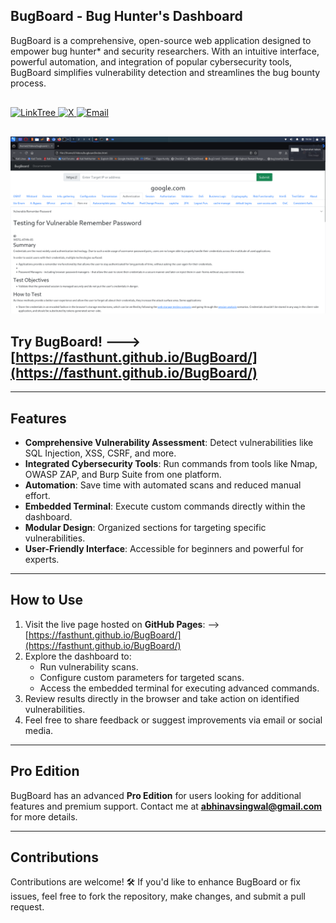 ## BugBoard - Bug Hunter's Dashboard 

BugBoard is a comprehensive, open-source web application designed to empower bug hunter* and security researchers. With an intuitive interface, powerful automation, and integration of popular cybersecurity tools, BugBoard simplifies vulnerability detection and streamlines the bug bounty process.


<div align="left" style="margin: 30px 0;">
  <a href="https://linktr.ee/yogsec">
    <img src="https://img.shields.io/static/v1?style=for-the-badge&message=LinkTree&color=25D366&logo=linktree&logoColor=FFFFFF&label=" alt="LinkTree">
  </a>
  <a href="https://x.com/home">
    <img src="https://img.shields.io/static/v1?style=for-the-badge&message=X&color=000000&logo=x&logoColor=FFFFFF&label=" alt="X">
  </a>
  <a href="mailto:abhinavsingwal@gmail.com?subject=Hi%20YogSec%20,%20nice%20to%20meet%20you!">
    <img src="https://img.shields.io/static/v1?style=for-the-badge&message=Gmail&color=EA4335&logo=Gmail&logoColor=FFFFFF&label=" alt="Email">
  </a>
</div>

![](https://github.com/fasthunt/BugBoard/blob/main/bugboard.png?raw=true)
<br>

## Try BugBoard! --->  [https://fasthunt.github.io/BugBoard/](https://fasthunt.github.io/BugBoard/)

---

## Features

- **Comprehensive Vulnerability Assessment**: Detect vulnerabilities like SQL Injection, XSS, CSRF, and more.
- **Integrated Cybersecurity Tools**: Run commands from tools like Nmap, OWASP ZAP, and Burp Suite from one platform.
- **Automation**: Save time with automated scans and reduced manual effort.
- **Embedded Terminal**: Execute custom commands directly within the dashboard.
- **Modular Design**: Organized sections for targeting specific vulnerabilities.
- **User-Friendly Interface**: Accessible for beginners and powerful for experts.

---

## How to Use

1. Visit the live page hosted on **GitHub Pages**: --> [https://fasthunt.github.io/BugBoard/](https://fasthunt.github.io/BugBoard/)
2. Explore the dashboard to:
   - Run vulnerability scans.
   - Configure custom parameters for targeted scans.
   - Access the embedded terminal for executing advanced commands.  
3. Review results directly in the browser and take action on identified vulnerabilities.
4. Feel free to share feedback or suggest improvements via email or social media.

---

## Pro Edition

BugBoard has an advanced **Pro Edition** for users looking for additional features and premium support. Contact me at **abhinavsingwal@gmail.com** for more details.

---

## Contributions

Contributions are welcome! 🛠 If you'd like to enhance BugBoard or fix issues, feel free to fork the repository, make changes, and submit a pull request.

